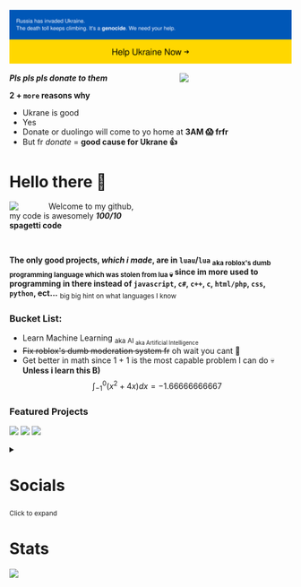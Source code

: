 [![Stand With Ukraine](https://raw.githubusercontent.com/vshymanskyy/StandWithUkraine/main/banner2-direct.svg)](https://vshymanskyy.github.io/StandWithUkraine)

<img src='https://github.com/DevelopingBread/images/blob/sticker-mania/genshin-ganyu-beg.png' style='width: 200px;' align='right'/>__*Pls pls pls donate to them*__ 

__2 + `more` reasons why__
- Ukrane is good
- Yes
- Donate or duolingo will come to yo home at __3AM 😱 frfr__
- But fr *donate* = __good cause for Ukrane 👍__

# Hello there 👋

<img src='https://github.com/DevelopingBread/images/blob/sticker-mania/genshin-shikanoin-heizou.png' style='width: 70px;' align='left'/>Welcome to my github, <br/> my code is awesomely __*100/10*__ <br/> __spagetti code__

<br/>

__The only good projects, *which i made*, are in `luau`/`lua` <sub>aka roblox's dumb programming language which was stolen from lua 💀</sub> since im more used to programming in there instead of `javascript`, `c#`, `c++`, `c`, `html/php`, `css`, `python`, ect...__ <sub> big big hint on what languages I know
  
### Bucket List:
- Learn Machine Learning <sub> aka AI <sub> aka Artificial Intelligence
- ~~Fix roblox's dumb moderation system fr~~ oh wait you cant 🤡
- Get better in math since 1 + 1 is the most capable problem I can do :skull: __Unless i learn this B)__ $$\int_{-1}^0 (x^2 + 4x)dx=-1.66666666667$$

### Featured Projects
<img src='https://opengraph.githubassets.com/691409fa94ccfcbd15a873508fb5f6dd3644feeba45eb4693c84ba9cfcfe10d1/DevelopingBread/discord-active-dev-badge' width='300px'>   <img src='https://opengraph.githubassets.com/d8c6bf6e06db63f8a9c6a2268a552fa9822e5bd13cf28b640ac962262ce0c53c/DevelopingBread/Utilities-Module' width='300px'>   <img src='https://opengraph.githubassets.com/abd20fcd190ebf80f2a5d900ca64bd5fc3c25c693607896044a150c60de38866/DevelopingBread/system-information' width='300px'>

<details>
<summary> <h1>Socials</h1> <sub>Click to expand</sub> </summary>
  <h2> Discords </h2>
  <img src='https://discord.c99.nl/widget/theme-2/684808662157361170.png'>
</details>

# Stats
[![](https://github-readme-stats.vercel.app/api?username=DevelopingBread&theme=dark)]()
